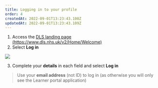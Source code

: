 ```yaml
---
title: Logging in to your profile
order: 4
createdAt: 2022-09-01T13:23:43.100Z
updatedAt: 2022-09-01T13:23:43.109Z
---
```

1. Access the [DLS landing page (https://www.dls.nhs.uk/v2/Home/Welcome)](https://www.dls.nhs.uk/v2/Home/Welcome)
2. Select **Log in**

![](/img/loging-in.png)

3. Complete your **details** in each field and select **Log in**

> Use your **email address** (not ID) to log in (as otherwise you will only see the Learner portal application)